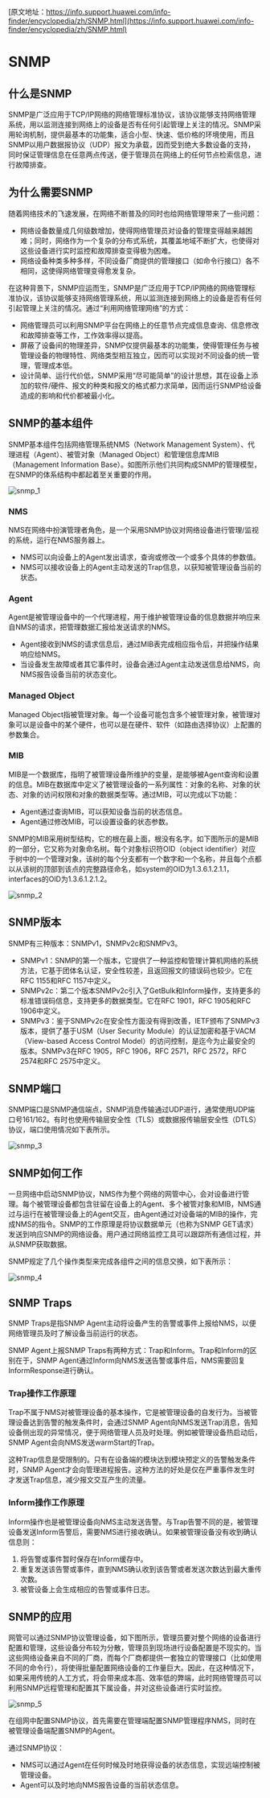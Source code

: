 [原文地址：https://info.support.huawei.com/info-finder/encyclopedia/zh/SNMP.html](https://info.support.huawei.com/info-finder/encyclopedia/zh/SNMP.html)

# SNMP

## 什么是SNMP

SNMP是广泛应用于TCP/IP网络的网络管理标准协议，该协议能够支持网络管理系统，用以监测连接到网络上的设备是否有任何引起管理上关注的情况。SNMP采用轮询机制，提供最基本的功能集，适合小型、快速、低价格的环境使用，而且SNMP以用户数据报协议（UDP）报文为承载，因而受到绝大多数设备的支持，同时保证管理信息在任意两点传送，便于管理员在网络上的任何节点检索信息，进行故障排查。

## 为什么需要SNMP

随着网络技术的飞速发展，在网络不断普及的同时也给网络管理带来了一些问题：

* 网络设备数量成几何级数增加，使得网络管理员对设备的管理变得越来越困难；同时，网络作为一个复杂的分布式系统，其覆盖地域不断扩大，也使得对这些设备进行实时监控和故障排查变得极为困难。
* 网络设备种类多种多样，不同设备厂商提供的管理接口（如命令行接口）各不相同，这使得网络管理变得愈发复杂。

在这种背景下，SNMP应运而生，SNMP是广泛应用于TCP/IP网络的网络管理标准协议，该协议能够支持网络管理系统，用以监测连接到网络上的设备是否有任何引起管理上关注的情况。通过“利用网络管理网络”的方式：

* 网络管理员可以利用SNMP平台在网络上的任意节点完成信息查询、信息修改和故障排查等工作，工作效率得以提高。
* 屏蔽了设备间的物理差异，SNMP仅提供最基本的功能集，使得管理任务与被管理设备的物理特性、网络类型相互独立，因而可以实现对不同设备的统一管理，管理成本低。
* 设计简单、运行代价低，SNMP采用“尽可能简单”的设计思想，其在设备上添加的软件/硬件、报文的种类和报文的格式都力求简单，因而运行SNMP给设备造成的影响和代价都被最小化。

## SNMP的基本组件

SNMP基本组件包括网络管理系统NMS（Network Management System）、代理进程（Agent）、被管对象（Managed Object）和管理信息库MIB（Management Information Base）。如图所示他们共同构成SNMP的管理模型，在SNMP的体系结构中都起着至关重要的作用。

![snmp_1](./转_SNMP.assets/snmp_1.png)

### NMS

NMS在网络中扮演管理者角色，是一个采用SNMP协议对网络设备进行管理/监视的系统，运行在NMS服务器上。
* NMS可以向设备上的Agent发出请求，查询或修改一个或多个具体的参数值。
* NMS可以接收设备上的Agent主动发送的Trap信息，以获知被管理设备当前的状态。

### Agent

Agent是被管理设备中的一个代理进程，用于维护被管理设备的信息数据并响应来自NMS的请求，把管理数据汇报给发送请求的NMS。
* Agent接收到NMS的请求信息后，通过MIB表完成相应指令后，并把操作结果响应给NMS。
* 当设备发生故障或者其它事件时，设备会通过Agent主动发送信息给NMS，向NMS报告设备当前的状态变化。

### Managed Object

Managed Object指被管理对象。每一个设备可能包含多个被管理对象，被管理对象可以是设备中的某个硬件，也可以是在硬件、软件（如路由选择协议）上配置的参数集合。

### MIB

MIB是一个数据库，指明了被管理设备所维护的变量，是能够被Agent查询和设置的信息。MIB在数据库中定义了被管理设备的一系列属性：对象的名称、对象的状态、对象的访问权限和对象的数据类型等。通过MIB，可以完成以下功能：
* Agent通过查询MIB，可以获知设备当前的状态信息。
* Agent通过修改MIB，可以设置设备的状态参数。

SNMP的MIB采用树型结构，它的根在最上面，根没有名字。如下图所示的是MIB的一部分，它又称为对象命名树。每个对象标识符OID（object identifier）对应于树中的一个管理对象，该树的每个分支都有一个数字和一个名称，并且每个点都以从该树的顶部到该点的完整路径命名，如system的OID为1.3.6.1.2.1.1，interfaces的OID为1.3.6.1.2.1.2。

![snmp_2](./转_SNMP.assets/snmp_2.png)

## SNMP版本

SNMP有三种版本：SNMPv1，SNMPv2c和SNMPv3。

* SNMPv1：SNMP的第一个版本，它提供了一种监控和管理计算机网络的系统方法，它基于团体名认证，安全性较差，且返回报文的错误码也较少。它在RFC 1155和RFC 1157中定义。
* SNMPv2c：第二个版本SNMPv2c引入了GetBulk和Inform操作，支持更多的标准错误码信息，支持更多的数据类型。它在RFC 1901，RFC 1905和RFC 1906中定义。
* SNMPv3：鉴于SNMPv2c在安全性方面没有得到改善，IETF颁布了SNMPv3版本，提供了基于USM（User Security Module）的认证加密和基于VACM（View-based Access Control Model）的访问控制，是迄今为止最安全的版本。SNMPv3在RFC 1905，RFC 1906，RFC 2571，RFC 2572，RFC 2574和RFC 2575中定义。

## SNMP端口

SNMP端口是SNMP通信端点，SNMP消息传输通过UDP进行，通常使用UDP端口号161/162。有时也使用传输层安全性（TLS）或数据报传输层安全性（DTLS）协议，端口使用情况如下表所示。

![snmp_3](./转_SNMP.assets/snmp_3.png)

## SNMP如何工作

一旦网络中启动SNMP协议，NMS作为整个网络的网管中心，会对设备进行管理。每个被管理设备都包含驻留在设备上的Agent、多个被管对象和MIB，NMS通过与运行在被管理设备上的Agent交互，由Agent通过对设备端的MIB的操作，完成NMS的指令。SNMP的工作原理是将协议数据单元（也称为SNMP GET请求）发送到响应SNMP的网络设备。用户通过网络监控工具可以跟踪所有通信过程，并从SNMP获取数据。

SNMP规定了几个操作类型来完成各组件之间的信息交换，如下表所示：

![snmp_4](./转_SNMP.assets/snmp_4.png)

## SNMP Traps

SNMP Traps是指SNMP Agent主动将设备产生的告警或事件上报给NMS，以便网络管理员及时了解设备当前运行的状态。

SNMP Agent上报SNMP Traps有两种方式：Trap和Inform。Trap和Inform的区别在于，SNMP Agent通过Inform向NMS发送告警或事件后，NMS需要回复InformResponse进行确认。

### Trap操作工作原理

Trap不属于NMS对被管理设备的基本操作，它是被管理设备的自发行为。当被管理设备达到告警的触发条件时，会通过SNMP Agent向NMS发送Trap消息，告知设备侧出现的异常情况，便于网络管理人员及时处理。例如被管理设备热启动后，SNMP Agent会向NMS发送warmStart的Trap。

这种Trap信息是受限制的。只有在设备端的模块达到模块预定义的告警触发条件时，SNMP Agent才会向管理进程报告。这种方法的好处是仅在严重事件发生时才发送Trap信息，减少报文交互产生的流量。

### Inform操作工作原理

Inform操作也是被管理设备向NMS主动发送告警。与Trap告警不同的是，被管理设备发送Inform告警后，需要NMS进行接收确认。如果被管理设备没有收到确认信息则：

1. 将告警或事件暂时保存在Inform缓存中。
2. 重复发送该告警或事件，直到NMS确认收到该告警或者发送次数达到最大重传次数。
3. 被管设备上会生成相应的告警或事件日志。

## SNMP的应用

网管可以通过SNMP协议管理设备，如下图所示，管理员要对整个网络的设备进行配置和管理，这些设备分布较为分散，管理员到现场进行设备配置是不现实的。当这些网络设备来自不同的厂商，而每个厂商都提供一套独立的管理接口（比如使用不同的命令行），将使得批量配置网络设备的工作量巨大。因此，在这种情况下，如果采用传统的人工方式，将会带来成本高、效率低的弊端，此时网络管理员可以利用SNMP远程管理和配置其下属设备，并对这些设备进行实时监控。

![snmp_5](./转_SNMP.assets/snmp_5.png)

在组网中配置SNMP协议，首先需要在管理端配置SNMP管理程序NMS，同时在被管理设备端配置SNMP的Agent。

通过SNMP协议：

* NMS可以通过Agent在任何时候及时地获得设备的状态信息，实现远端控制被管理设备。
* Agent可以及时地向NMS报告设备的当前状态信息。